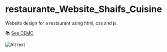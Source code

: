 # restaurante_Website_Shaifs_Cuisine
Website design for a restaurant using html, css and js.



📚 [See DEMO]()

![Alt text](../images/home.png)
